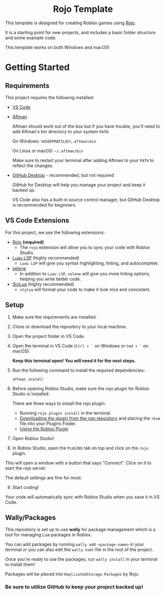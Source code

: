 <div align="center">
	<h1>Rojo Template</h1>
</div>

This template is designed for creating Roblox games using [Rojo](https://rojo.space/).

It is a starting point for new projects, and includes a basic folder structure and some example code.

This template works on both Windows and macOS!

# Getting Started

## Requirements
This project requires the following installed:

- [VS Code](https://code.visualstudio.com/)

- [Aftman](https://github.com/LPGhatguy/aftman)

	Aftman should work out of the box but if you have trouble, you'll need to add Aftman's bin directory to your system `PATH`.

	On Windows: `%USERPROFILE%\.aftman\bin`

	On Linux or macOS: `~/.aftman/bin`

	Make sure to restart your terminal after adding Aftman to your `PATH` to reflect the changes.

- [GitHub Desktop](https://desktop.github.com/) - recommended, but not required

	GitHub for Desktop will help you manage your project and keep it backed up.

	VS Code also has a built-in source control manager, but GitHub Desktop is recommended for beginners.

## VS Code Extensions
For this project, we use the following extensions:
- [Rojo](https://marketplace.visualstudio.com/items?itemName=evaera.vscode-rojo) **(required)**
	- The `rojo` extension will allow you to sync your code with Roblox Studio.
- [Luau LSP](https://marketplace.visualstudio.com/items?itemName=JohnnyMorganz.luau-lsp) (highly recommended)
	- `Luau LSP` will give you syntax highlighting, linting, and autocomplete.
- [selene](https://marketplace.visualstudio.com/items?itemName=Kampfkarren.selene-vscode)
	- In addition to `Luau LSP`, `selene` will give you more linting options, helping you write better code.
- [StyLua](https://marketplace.visualstudio.com/items?itemName=JohnnyMorganz.stylua) (highly recommended)
	- `stylua` will format your code to make it look nice and consistent.

## Setup

1. Make sure the requirements are installed.

2. Clone or download the repository to your local machine.

3. Open the project folder in VS Code.

4. Open the terminal in VS Code (`` Ctrl + ` `` on Windows or `` Cmd + ` `` on macOS).

	**Keep this terminal open! You will need it for the next steps.**

5. Run the following command to install the required dependencies:

	``aftman install``

6. Before opening Roblox Studio, make sure the rojo plugin for Roblox Studio is installed.

	There are three ways to install the rojo plugin:
	- Running `rojo plugin install` in the terminal.
	- [Downloading the plugin from the rojo repository](https://github.com/rojo-rbx/rojo/releases) and placing the `rbxm` file into your Plugins Folder.
	- [Using the Roblox Plugin](https://create.roblox.com/store/asset/13916111004/Rojo)

7. Open Roblox Studio!

8. In Roblox Studio, open the `PLUGINS` tab on top and click on the `rojo` plugin.

This will open a window with a button that says "Connect". Click on it to start the rojo server.

The default settings are fine for most.

9. Start coding!

Your code will automatically sync with Roblox Studio when you save it in VS Code.

## Wally/Packages
This repository is set up to use **wally** for package management which is a tool for managing Lua packages in Roblox.

You can add packages by running `wally add <package-name>` in your terminal or you can also edit the `wally.toml` file in the root of the project.

Once you're ready to use the packages, run `wally install` in your terminal to install them!

Packages will be placed into `ReplicatedStorage.Packages` by Rojo.


### Be sure to utilize GitHub to keep your project backed up!